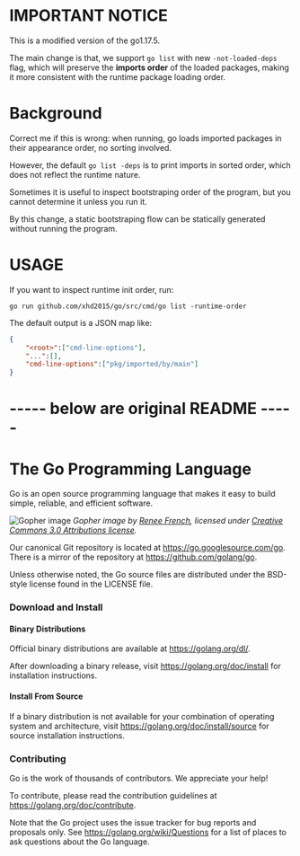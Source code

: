 # IMPORTANT NOTICE
This is a modified version of the go1.17.5.

The main change is that, we support `go list` with new `-not-loaded-deps` flag, which will preserve the **imports order** of the loaded packages, making it more consistent with the runtime package loading order.

# Background
Correct me if this is wrong: when running, go loads imported packages in their appearance order, no sorting involved.

However, the default `go list -deps` is to print imports in sorted order, which does not reflect the runtime nature.

Sometimes it is useful to inspect bootstraping order of the program, but you cannot determine it unless you run it.

By this change, a static bootstraping flow can be statically generated without running the program.

# USAGE
If you want to inspect runtime init order, run:
```
go run github.com/xhd2015/go/src/cmd/go list -runtime-order
```

The default output is a JSON map like:
```json
{
    "<root>":["cmd-line-options"],
    "...":[],
    "cmd-line-options":["pkg/imported/by/main"]
}
```
# ----- below are original README -----
# The Go Programming Language

Go is an open source programming language that makes it easy to build simple,
reliable, and efficient software.

![Gopher image](https://golang.org/doc/gopher/fiveyears.jpg)
*Gopher image by [Renee French][rf], licensed under [Creative Commons 3.0 Attributions license][cc3-by].*

Our canonical Git repository is located at https://go.googlesource.com/go.
There is a mirror of the repository at https://github.com/golang/go.

Unless otherwise noted, the Go source files are distributed under the
BSD-style license found in the LICENSE file.

### Download and Install

#### Binary Distributions

Official binary distributions are available at https://golang.org/dl/.

After downloading a binary release, visit https://golang.org/doc/install
for installation instructions.

#### Install From Source

If a binary distribution is not available for your combination of
operating system and architecture, visit
https://golang.org/doc/install/source
for source installation instructions.

### Contributing

Go is the work of thousands of contributors. We appreciate your help!

To contribute, please read the contribution guidelines at https://golang.org/doc/contribute.

Note that the Go project uses the issue tracker for bug reports and
proposals only. See https://golang.org/wiki/Questions for a list of
places to ask questions about the Go language.

[rf]: https://reneefrench.blogspot.com/
[cc3-by]: https://creativecommons.org/licenses/by/3.0/
